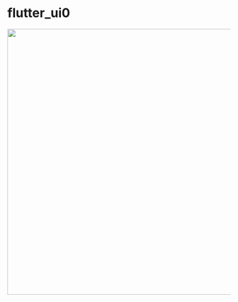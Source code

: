 # flutter_ui0

<img src = "https://user-images.githubusercontent.com/68140538/90341679-235b1080-e01f-11ea-9e75-79effd31f426.jpeg" width = auto height = "600">
